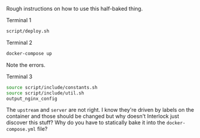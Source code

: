 Rough instructions on how to use this half-baked thing.

Terminal 1

```bash
script/deploy.sh
```

Terminal 2

```bash
docker-compose up
```

Note the errors.

Terminal 3

```bash
source script/include/constants.sh
source script/include/util.sh
output_nginx_config
```

The `upstream` and `server` are not right. I know they're driven by labels on the container and those should be changed but why doesn't Interlock just discover this stuff? Why do you have to statically bake it into the `docker-compose.yml` file?
